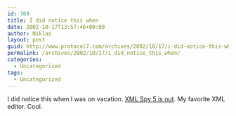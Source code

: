 ```yaml
---
id: 769
title: I did notice this when
date: 2002-10-17T13:57:46+00:00
author: Niklas
layout: post
guid: http://www.protocol7.com/archives/2002/10/17/i-did-notice-this-when/
permalink: /archives/2002/10/17/i_did_notice_this_when/
categories:
  - Uncategorized
tags:
  - Uncategorized
---
```

<div class='microid-6cef0370d15e058597dc6a2e7d556f76778aac8f'>
  <p>
    I did notice this when I was on vacation. <a href="http://www.altova.com/">XML Spy 5 is out</a>. My favorite XML editor. Cool.
  </p>
</div>